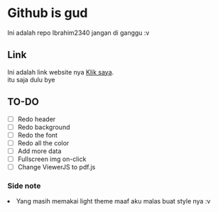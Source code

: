 # Github is gud
Ini adalah repo Ibrahim2340 jangan di ganggu :v<br/>
## Link
Ini adalah link website nya [Klik saya](https://mnyamnya.github.io/Test/).<br/>
itu saja dulu bye<br/>
## TO-DO
- [ ] Redo header
- [ ] Redo background
- [ ] Redo the font
- [ ] Redo all the color
- [ ] Add more data
- [ ] Fullscreen img on-click
- [ ] Change ViewerJS to pdf.js
### Side note
<li>Yang masih memakai light theme maaf aku malas buat style nya :v</li> <br/>

